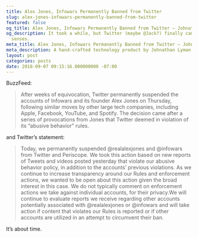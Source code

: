 ```yaml
---
title: Alex Jones, Infowars Permanently Banned from Twitter
slug: alex-jones-infowars-permanently-banned-from-twitter
featured: false
og_title: Alex Jones, Infowars Permanently Banned from Twitter – Johnathan.org
og_description: It took a while, but Twitter (maybe @Jack?) finally came to their
  senses.
meta_title: Alex Jones, Infowars Permanently Banned from Twitter – Johnathan.org
meta_description: A hand-crafted technology product by Johnathan Lyman
layout: post
categories: posts
date: 2018-09-07 09:15:16.000000000 -07:00
---
```


BuzzFeed:

> After weeks of equivocation, Twitter permanently suspended the accounts of Infowars and its founder Alex Jones on Thursday, following similar moves by other large tech companies, including Apple, Facebook, YouTube, and Spotify. The decision came after a series of provocations from Jones that Twitter deemed in violation of its “abusive behavior” rules.

and Twitter’s statement:

>  Today, we permanently suspended @realalexjones and @infowars from Twitter and Periscope. We took this action based on new reports of Tweets and videos posted yesterday that violate our abusive behavior policy, in addition to the accounts’ previous violations.
> As we continue to increase transparency around our Rules and enforcement actions, we wanted to be open about this action given the broad interest in this case.
> We do not typically comment on enforcement actions we take against individual accounts, for their privacy.We will continue to evaluate reports we receive regarding other accounts potentially associated with @realalexjones or @infowars and will take action if content that violates our Rules is reported or if other accounts are utilized in an attempt to circumvent their ban.

It’s about time.

